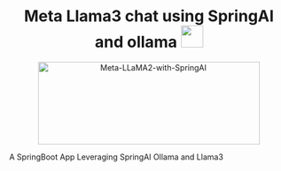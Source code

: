 <h1 align="center" id="title">Meta Llama3 chat using SpringAI and ollama <span align="center"><img src="https://ollama.com/public/assets/c889cc0d-cb83-4c46-a98e-0d0e273151b9/42f6b28d-9117-48cd-ac0d-44baaf5c178e.png" height=40></span></h1>



<p align="center"><img src="https://socialify.git.ci/Asirwad/Meta-LLaMA2-with-SpringAI/image?language=1&owner=1&name=1&stargazers=1&theme=Light" alt="Meta-LLaMA2-with-SpringAI" width="400" height="150"/></p>

<p id="description">A SpringBoot App Leveraging SpringAI Ollama and Llama3</p>
